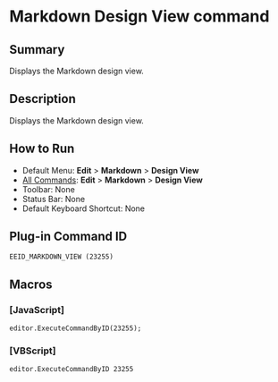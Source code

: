 # Markdown Design View command

## Summary

Displays the Markdown design view.

## Description

Displays the Markdown design view.

## How to Run

- Default Menu: **Edit** \> **Markdown** \> **Design View**
- [All Commands](../tools/all_commands): **Edit** \> **Markdown** \> **Design View**
- Toolbar: None
- Status Bar: None
- Default Keyboard Shortcut: None

## Plug-in Command ID

```
EEID_MARKDOWN_VIEW (23255)```

## Macros

### \[JavaScript\]

```
editor.ExecuteCommandByID(23255);
```

### \[VBScript\]

```
editor.ExecuteCommandByID 23255
```
